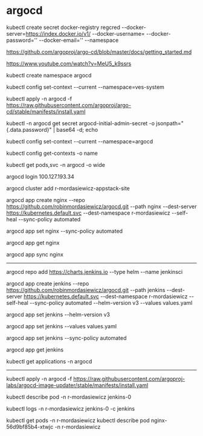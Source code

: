 # argocd

kubectl create secret docker-registry regcred --docker-server=https://index.docker.io/v1/ --docker-username=<username> --docker-password='<password>' --docker-email='<email>' --namespace <namespace>

https://github.com/argoproj/argo-cd/blob/master/docs/getting_started.md

https://www.youtube.com/watch?v=MeU5_k9ssrs

kubectl create namespace argocd

kubectl config set-context --current --namespace=ves-system

kubectl apply -n argocd -f https://raw.githubusercontent.com/argoproj/argo-cd/stable/manifests/install.yaml

kubectl -n argocd get secret argocd-initial-admin-secret -o jsonpath="{.data.password}" | base64 -d; echo

kubectl config set-context --current --namespace=argocd

kubectl config get-contexts -o name

kubectl get pods,svc -n argocd -o wide

argocd login 100.127.193.34

argocd cluster add r-mordasiewicz-appstack-site

argocd app create nginx --repo https://github.com/robinmordasiewicz/argocd.git --path nginx --dest-server https://kubernetes.default.svc --dest-namespace r-mordasiewicz --self-heal --sync-policy automated

argocd app set nginx --sync-policy automated

argocd app get nginx

argocd app sync nginx

-------

argocd repo add https://charts.jenkins.io --type helm --name jenkinsci

argocd app create jenkins --repo https://github.com/robinmordasiewicz/argocd.git --path jenkins --dest-server https://kubernetes.default.svc --dest-namespace r-mordasiewicz --self-heal --sync-policy automated --helm-version v3 --values values.yaml 

argocd app set jenkins --helm-version v3

argocd app set jenkins --values values.yaml

argocd app set jenkins --sync-policy automated

argocd app get jenkins

kubectl get applications -n argocd


---------------------------

kubectl apply -n argocd -f https://raw.githubusercontent.com/argoproj-labs/argocd-image-updater/stable/manifests/install.yaml

kubectl describe pod -n r-mordasiewicz jenkins-0

kubectl logs -n r-mordasiewicz jenkins-0 -c jenkins

kubectl get pods -n r-mordasiewicz
kubectl describe pod nginx-56d9bf85b4-xtwjc -n r-mordasiewicz


